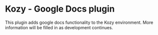 # Kozy - Google Docs plugin

This plugin adds google docs functionality to the Kozy environment.
More information will be filled in as development continues.